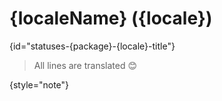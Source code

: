 # {localeName} ({locale})
{id="statuses-{package}-{locale}-title"}


> All lines are translated 😊
>
{style="note"}
